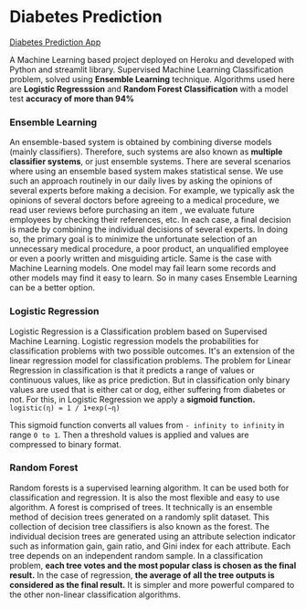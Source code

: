 # Diabetes Prediction
[Diabetes Prediction App](https://diabetes--prediction.herokuapp.com)

A Machine Learning based project deployed on Heroku and developed with Python and streamlit library. Supervised Machine Learning Classification problem, solved using **Ensemble Learning** technique. Algorithms used here are **Logistic Regresssion** and **Random Forest Classification** with a model test **accuracy of more than 94%**

### Ensemble Learning
An ensemble-based system is obtained by combining diverse models (mainly classifiers). Therefore, such systems are also known as **multiple classifier systems**, or just ensemble systems. There are several scenarios where using an ensemble based system makes statistical sense. We use such an approach routinely in our daily lives by asking the opinions of several experts before making a decision. For example, we typically ask the opinions of several doctors before agreeing to a medical procedure, we read user reviews before purchasing an item , we evaluate future employees by checking their references, etc. In each case, a final decision is made by combining the individual decisions of several experts. In doing so, the primary goal is to minimize the unfortunate selection of an unnecessary medical procedure, a poor product, an unqualified employee or even a poorly written and misguiding article. 
Same is the case with Machine Learning models. One model may fail learn some records and other models may find it easy to learn. So in many cases Ensemble Learning can be a better option.

### Logistic Regression
Logistic Regression is a Classification problem based on Supervised Machine Learning. Logistic regression models the probabilities for classification problems with two possible outcomes. It's an extension of the linear regression model for classification problems. The problem for Linear Regression in classification is that it predicts a range of values or continuous values, like as price prediction. But in classification only binary values are used that is either cat or dog, either suffering from diabetes or not. For this, in Logistic Regression we apply a **sigmoid function.**   ```logistic(η) = 1 / 1+exp(−η)```

This sigmoid function converts all values from ```- infinity to infinity``` in range ```0 to 1```. Then a threshold values is applied and values are compressed to binary format.

### Random Forest 
Random forests is a supervised learning algorithm. It can be used both for classification and regression. It is also the most flexible and easy to use algorithm. A forest is comprised of trees. It technically is an ensemble method of decision trees generated on a randomly split dataset. This collection of decision tree classifiers is also known as the forest. The individual decision trees are generated using an attribute selection indicator such as information gain, gain ratio, and Gini index for each attribute. Each tree depends on an independent random sample. In a classification problem, **each tree votes and the most popular class is chosen as the final result.** In the case of regression, **the average of all the tree outputs is considered as the final result.** It is simpler and more powerful compared to the other non-linear classification algorithms.

